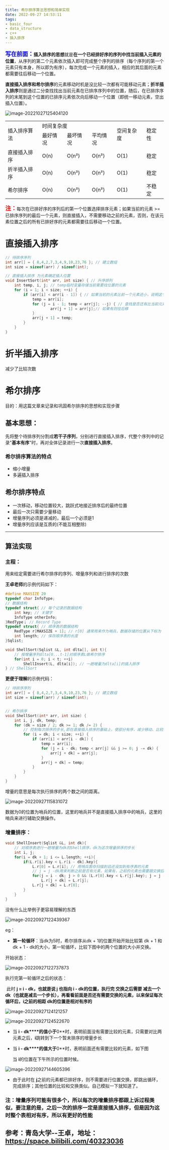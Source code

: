 ```yaml
---
title: 希尔排序算法思想和简单实现
date: 2022-09-27 14:53:11
tags: 
- basic_four
- data_structure
- c++
- 插入排序
---
```

<font color=blue size=4>**写在前面：**</font>**插入排序的思想**就是**在一个已经排好序的序列中找当前插入元素的位置**，从序列的第二个元素依次插入即可完成整个序列的排序（每个序列的第一个元素只有本身，所以即为有序），每次完成一个元素的插入，相应的其后面的元素都需要往后移动一个位置。

**直接插入排序和希尔排序**的元素移动时机是没比较一次都有可能移动元素；**折半插入排序**则是通过二分查找找出当前元素在已排序序列中的位置，随后，在已排序序列的末尾到这个位置的已排序元素依次向后移动一个位置（即统一移动元素，空出插入位置）。

![image-20221027125404120](./img/image-20221027125404120.png)

<table>
        <tr>
            <td rowspan="2">插入排序算法</td>
            <td colspan="3">时间复杂度</td>
            <td rowspan="2">空间复杂度</td>
            <td rowspan="2">稳定性</td>
        </tr>
        <tr>
            <td>最好情况</td>
            <td>最坏情况</td>
            <td>平均情况</td>
        </tr>
        <tr>
            <td>直接插入排序</td>
            <td>O(n)</td>
            <td>O(n²)</td>
            <td>O(n²)</td>
            <td>O(1)</td>
            <td>稳定</td>
        </tr>
    	<tr>
            <td>折半插入排序</td>
            <td>O(n)</td>
            <td>O(n²)</td>
            <td>O(n²)</td>
            <td>O(1)</td>
            <td>稳定</td>
        </tr>
    	<tr>
            <td>希尔排序</td>
            <td>O(n)</td>
            <td>O(n²)</td>
            <td>O(n²)</td>
            <td>O(1)</td>
            <td>不稳定</td>
        </tr>
    </table>

<font color=red size=4>**注：**</font>每次在已排好序的序列后的第一个位置选择排序元素；如果当前的元素 >= 已排序序列的最后一个元素，则直接插入，不需要移动之前的元素，否则，在该元素位置之后的所有已排好序的元素都需要往后移动一个位置。

# 直接插入排序

```c++
// 待排序序列
int arr[] = { 8,4,2,7,3,4,9,10,23,76 }; // 建立数组
int size = sizeof(arr) / sizeof(int);

// 直接插入排序 为元素确定插入位置
void InsertSort(int* arr, int size) { // 升序排列
	int temp, i, j; // temp临时变量存储当前需要找位置的元素
	for (i = 1; i < size; ++i) {
		if (arr[i] < arr[i - 1]) { // 如果当前的元素比前一个元素还小，说明这个元素要排在前一个元素之前
			temp = arr[i];
			for (j = i - 1; temp < arr[j]; --j) { // 查找是否还有比当前元素大的元素 
					arr[j + 1] = arr[j];// 如果有则往后移
			}
			arr[j + 1] = temp;
		}
	}
}
```

# 折半插入排序

减少了比较次数

# 希尔排序

目的：用这篇文章来记录和巩固希尔排序的思想和实现步骤

## 基本思想：

​	先将整个待排序列分割成**若干子序列**，分别进行直接插入排序，代整个序列中的记录"**基本有序**"时，再对全体记录进行一次**直接插入排序**。

### 希尔排序算法的特点

+ 缩小增量
+ 多遍插入排序

## 希尔排序特点

+ 一次移动，移动位置较大，跳跃式地接近排序后的最终位置
+ 最后一次只需要少量移动
+ 增量序列必须是递减的，最后一个必须是1
+ 增量序列应该是互质的(不能互相整除)

---

## 算法实现

### 主程：

用来给定需要进行希尔排序的序列、增量序列和进行排序的次数

**王卓老师**的示例代码如下：

```c++
#define MAXSIZE 20
typedef char InfoType;
// 数据结构
typedef struct{ // 每个记录的数据结构
    int key; // 关键字
    InfoType otherInfo;
}RedType； // Record Type
typedef struct{ // 顺序表的数据结构
    RedType r[MAXSIZE + 1]; // r[0] 通常用来作为哨兵，数据存储的位置从下标为 1的位置开始开始
    int length; // 保存顺序表的长度
}Sqlist;

void ShellSort(Sqlist &L, int dlta[], int t){
	// 按增量序列dlta[0...t-1]对顺序表L做希尔排序
	for(int i = 0; i < t; ++i)
		ShellInsert(L, dlta[i]); // 一趟增量为dlta[i]的插入排序
} // ShellSort
```

**更便于理解**的示例代码：

```c++
// 待排序序列
int arr[] = { 8,4,2,7,3,4,9,10,23,76 }; // 建立数组
int size = sizeof(arr) / sizeof(int);


// 希尔排序
void ShellSort(int* arr, int size) {
	int i, j, dk, temp;
	for (dk = size / 2; dk >= 1; dk /= 2) {
        // 控制每次排序的步长,即在直接插入排序的基础上，使部分有序，减少移动、比较次数
		for (i = dk; i < size; ++i) {
			if (arr[i] < arr[i - dk]) {
				temp = arr[i];
				for (j = i - dk; temp < arr[j] && j >= 0; j -= dk) {
					arr[j + dk] = arr[j];
				}
				arr[j + dk] = temp;
			}
		}
	}
}
```



增量的意思是每次执行排序的两个数之间的距离。

![image-20220927115831072](./img/image-20220927115831072.png)

数据为0的位置为哨兵的位置，这里的哨兵并不是直接插入排序中的哨兵，这里的哨兵来进行辅助交换操作。

<!-- more -->

### 增量排序：

```c++
void ShellInsert(Sqlist &L, int dk){
	// 对顺序表进行一趟增量为dk的Shell排序，dk为这次增量排序的步长
    int i, j;
	for(i = dk + 1; i <= L.length; ++i){
        if(L.r[i].key < L.r[i - dk].key){
            L.r[0] = L.r[i]; // 用哨兵暂存扫描到且还没加到有序表的元素
            // j = j -dk用来判断之前是否有元素，如果有，之前的元素也需要跟交换后的位置比较，以保持有序性质
            for(j = i - dk; j > 0 && (L.r[0].key < L.r[j].key); j = j - dk)
                L.r[j + dk] = L.r[j];
            L.r[j + dk] = L.r[0];
        }
    }
}
```

没有什么比举例子更容易理解的东西

![image-20220927122439367](./img/image-20220927122439367.png)

eg：

+ **第一轮循环**：当dk为5时，希尔排序从dk + 1的位置开始开始比较第 dk + 1 和dk + 1 - dk的大小，第一轮循环，比较下图中的两个位置的大小并交换。

开始状态：

![image-20220927122737873](./img/image-20220927122737873.png)

执行完第一轮循环之后的状态：

​		此时 **j = i - dk，也就是说 j 也指向 i - dk的位置，执行完 交换之后需要 减去一个dk（也就是减去一个步长），再看看前面是否还有需要交换的元素，以来保证每次循环后，i之前的相距 dk的位置是相对有序的**

![image-20220927124121257](./img/image-20220927124121257.png)

![image-20220927124522670](./img/image-20220927124522670.png)

+ 当 **i - dk****的值小于**0**时，表明前面没有需要比较的元素，只需要对比两元素之后，**i**跳转到下一个暂未排序的增量步长

+ 当 **i - dk****的值大于**0**时，表明前面还有需要比较的元素，如下图

  当 **i**的位置在下午所示的位置时候。

![image-20220927144605396](./img/image-20220927144605396.png)

+ 由于此时在 **j**之前的元素都已排好序，则不需要进行位置交换，即跳出循环，完成排序；其他位置的比较和交换类似。自己模拟一下就知道了。

### 注：增量序列可能有很多个，所以每次的增量排序都跟上诉过程类似，要注意的是，之后一次的排序一定是直接插入排序，但是因为这时整个表相对有序，所以有更好的性能



## 参考：青岛大学--王卓，地址：https://space.bilibili.com/40323036

